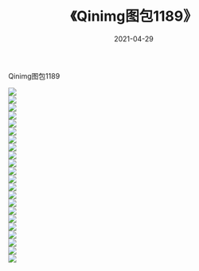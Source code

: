 ﻿---
layout: post
title:  《Qinimg图包1189》
date:   2021-04-29
img: http://imgx.orgx.ga/Qinimg图包/Qinimg图包1189/000.jpg
categories: [美女, 清纯, 唯美]
---

Qinimg图包1189

 ![](http://imgx.orgx.ga/Qinimg图包/Qinimg图包1189/001.jpg) <br>![](http://imgx.orgx.ga/Qinimg图包/Qinimg图包1189/002.jpg) <br>![](http://imgx.orgx.ga/Qinimg图包/Qinimg图包1189/003.jpg) <br>![](http://imgx.orgx.ga/Qinimg图包/Qinimg图包1189/004.jpg) <br>![](http://imgx.orgx.ga/Qinimg图包/Qinimg图包1189/005.jpg) <br>![](http://imgx.orgx.ga/Qinimg图包/Qinimg图包1189/006.jpg) <br>![](http://imgx.orgx.ga/Qinimg图包/Qinimg图包1189/007.jpg) <br>![](http://imgx.orgx.ga/Qinimg图包/Qinimg图包1189/008.jpg) <br>![](http://imgx.orgx.ga/Qinimg图包/Qinimg图包1189/009.jpg) <br>![](http://imgx.orgx.ga/Qinimg图包/Qinimg图包1189/010.jpg) <br>![](http://imgx.orgx.ga/Qinimg图包/Qinimg图包1189/011.jpg) <br>![](http://imgx.orgx.ga/Qinimg图包/Qinimg图包1189/012.jpg) <br>![](http://imgx.orgx.ga/Qinimg图包/Qinimg图包1189/013.jpg) <br>![](http://imgx.orgx.ga/Qinimg图包/Qinimg图包1189/014.jpg) <br>![](http://imgx.orgx.ga/Qinimg图包/Qinimg图包1189/015.jpg) <br>![](http://imgx.orgx.ga/Qinimg图包/Qinimg图包1189/016.jpg) <br>![](http://imgx.orgx.ga/Qinimg图包/Qinimg图包1189/017.jpg) <br>![](http://imgx.orgx.ga/Qinimg图包/Qinimg图包1189/018.jpg) <br>![](http://imgx.orgx.ga/Qinimg图包/Qinimg图包1189/019.jpg) <br>![](http://imgx.orgx.ga/Qinimg图包/Qinimg图包1189/020.jpg) <br>![](http://imgx.orgx.ga/Qinimg图包/Qinimg图包1189/021.jpg) <br>![](http://imgx.orgx.ga/Qinimg图包/Qinimg图包1189/022.jpg) <br>